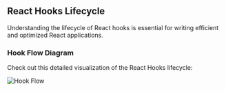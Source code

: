## React Hooks Lifecycle

Understanding the lifecycle of React hooks is essential for writing efficient and optimized React applications.

### Hook Flow Diagram

Check out this detailed visualization of the React Hooks lifecycle:

![Hook Flow](https://raw.githubusercontent.com/donavon/hook-flow/master/hook-flow.png)

